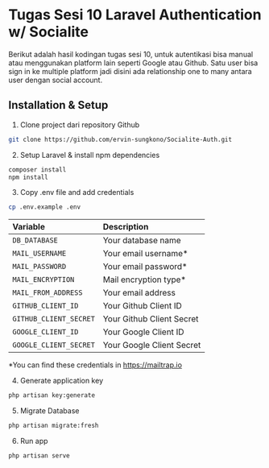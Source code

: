 # Tugas Sesi 10 Laravel Authentication w/ Socialite
Berikut adalah hasil kodingan tugas sesi 10, untuk autentikasi bisa manual atau menggunakan platform lain seperti Google atau Github. Satu user bisa sign in ke multiple platform jadi disini ada relationship one to many antara user dengan social account.

## Installation & Setup
1. Clone project dari repository Github 
```sh
git clone https://github.com/ervin-sungkono/Socialite-Auth.git
```

2. Setup Laravel & install npm dependencies
```sh
composer install
npm install
```

3. Copy .env file and add credentials
```sh
cp .env.example .env
```
| Variable | Description |
| :--- | :--- |
| `DB_DATABASE` | Your database name |
| `MAIL_USERNAME` | Your email username* |
| `MAIL_PASSWORD` | Your email password* |
| `MAIL_ENCRYPTION` | Mail encryption type* |
| `MAIL_FROM_ADDRESS` | Your email address |
| `GITHUB_CLIENT_ID` | Your Github Client ID |
| `GITHUB_CLIENT_SECRET` | Your Github Client Secret |
| `GOOGLE_CLIENT_ID` | Your Google Client ID |
| `GOOGLE_CLIENT_SECRET` | Your Google Client Secret |
*You can find these credentials in https://mailtrap.io

4. Generate application key
 ```sh
php artisan key:generate
```

5. Migrate Database
 ```sh
php artisan migrate:fresh
```

6. Run app
```sh
php artisan serve
```
